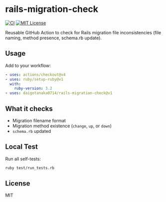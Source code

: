 # rails-migration-check

[![CI](https://github.com/daigotanaka0714/rails-migration-check/actions/workflows/test.yml/badge.svg)](https://github.com/daigotanaka0714/rails-migration-check/actions/workflows/test.yml)
[![MIT License](https://img.shields.io/badge/license-MIT-blue.svg)](LICENSE)

Reusable GitHub Action to check for Rails migration file inconsistencies (file naming, method presence, schema.rb update).

## Usage

Add to your workflow:

```yaml
- uses: actions/checkout@v4
- uses: ruby/setup-ruby@v1
  with:
    ruby-version: 3.2
- uses: daigotanaka0714/rails-migration-check@v1
```

## What it checks

- Migration filename format
- Migration method existence (`change`, `up`, or `down`)
- `schema.rb` updated

## Local Test

Run all self-tests:

```sh
ruby test/run_tests.rb
```

## License

MIT
